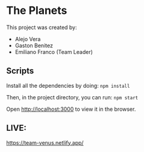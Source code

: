# The Planets

This project was created by: 
- Alejo Vera
- Gaston Benitez
- Emiliano Franco (Team Leader)

## Scripts

Install all the dependencies by doing: `npm install`

Then, in the project directory, you can run: `npm start`

Open [http://localhost:3000](http://localhost:3000) to view it in the browser.

## LIVE:

https://team-venus.netlify.app/ 

